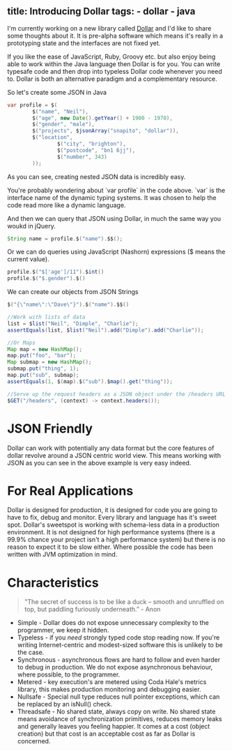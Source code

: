 title: Introducing Dollar
tags:
    - dollar
    - java
---

I'm currently working on a new library called [Dollar](http://github.com/cazcade/dollar) and I'd like to share some thoughts about it. It is pre-alpha software which means it's really in a prototyping state and the interfaces are not fixed yet.

If you like the ease of JavaScript, Ruby, Groovy etc. but also enjoy being able to work within the Java language then Dollar is for you. You can write typesafe code and then drop into typeless Dollar code whenever you need to. Dollar is both an alternative paradigm and a complementary resource.


So let's create some JSON in Java

``` Java
var profile = $(
        $("name", "Neil"),
        $("age", new Date().getYear() + 1900 - 1970),
        $("gender", "male"),
        $("projects", $jsonArray("snapito", "dollar")),
        $("location",
                $("city", "brighton"),
                $("postcode", "bn1 6jj"),
                $("number", 343)
        ));
```
As you can see, creating nested JSON data is incredibly easy.

<div class="alert alert-info" role="alert">
You're probably wondering about `var profile` in the code above. `var` is the interface name of the dynamic typing systems. It was chosen to help the code read more like a dynamic language.
</div>


And then we can query that JSON using Dollar, in much the same way you woukd in jQuery.

``` Java
String name = profile.$("name").$$();
```

Or we can do queries using JavaScript (Nashorn) expressions ($ means the current value).

``` Java
profile.$("$['age']/11").$int()
profile.$("$.gender").$()
```

We can create our objects from JSON Strings
``` Java
$("{\"name\":\"Dave\"}").$("name").$$()
```


``` Java
//Work with lists of data
list = $list("Neil", "Dimple", "Charlie");
assertEquals(list, $list("Neil").add("Dimple").add("Charlie"));
```

``` Java
//Or Maps
Map map = new HashMap();
map.put("foo", "bar");
Map submap = new HashMap();
submap.put("thing", 1);
map.put("sub", submap);
assertEquals(1, $(map).$("sub").$map().get("thing"));
```
``` Java
//Serve up the request headers as a JSON object under the /headers URL
$GET("/headers", (context) -> context.headers());

```

JSON Friendly
=============

Dollar can work with potentially any data format but the core features of dollar revolve around a JSON centric world view. This means working with JSON as you can see in the above example is very easy indeed.


<!-- more -->


For Real Applications
=====================

Dollar is designed for production, it is designed for code you are going to have to fix, debug and monitor. Every library and language has it's sweet spot. Dollar's sweetspot is working with schema-less data in a production environment. It is not designed for high performance systems (there is a 99.9% chance your project isn't a high performance system) but there is no reason to expect it to be slow either. Where possible the code has been written with JVM optimization in mind.

Characteristics
===============

> "The secret of success is to be like a duck – smooth and unruffled on top, but paddling furiously underneath.” - Anon

* Simple - Dollar does do not expose unnecessary complexity to the programmer, we keep it hidden.
* Typeless - if you *need* strongly typed code stop reading now. If you're writing Internet-centric and modest-sized software this is unlikely to be the case.
* Synchronous - asynchronous flows are hard to follow and even harder to debug in production. We do not expose asynchronous behaviour, where possible, to the programmer.
* Metered - key execution's are metered using Coda Hale's metrics library, this makes production monitoring and debugging easier.
* Nullsafe - Special null type reduces null pointer exceptions, which can be replaced by an isNull() check.
* Threadsafe - No shared state, always copy on write. No shared state means avoidance of synchronization primitives, reduces memory leaks and generally leaves you feeling happier. It comes at a cost (object creation) but that cost is an acceptable cost as far as Dollar is concerned.


